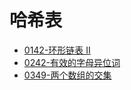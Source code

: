 # 哈希表
- [0142-环形链表 II](_source/DSNA/lc0142)
- [0242-有效的字母异位词](_source/DSNA/lc0242.md)
- [0349-两个数组的交集](_source/DSNA/lc0349.md)